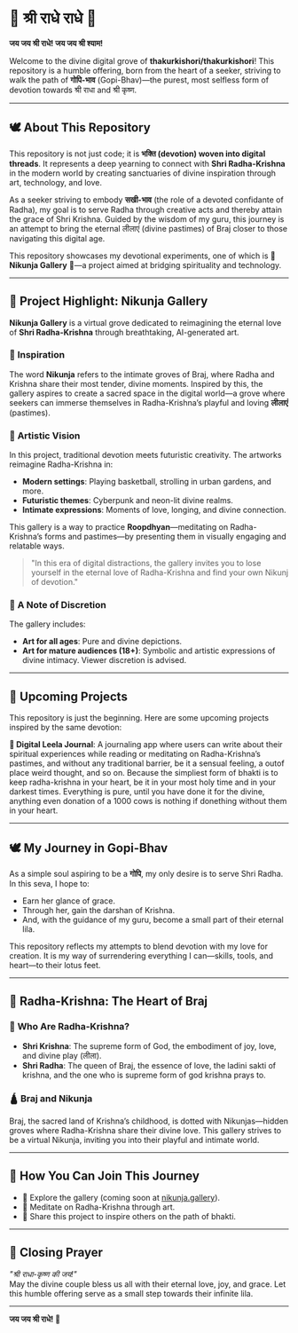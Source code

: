 # 🌸 श्री राधे राधे 🌸  
**जय जय श्री राधे! जय जय श्री श्याम!**

Welcome to the divine digital grove of **thakurkishori/thakurkishori**! This repository is a humble offering, born from the heart of a seeker, striving to walk the path of **गोपि-भाव** (Gopi-Bhav)—the purest, most selfless form of devotion towards श्री राधा and श्री कृष्ण.

---

## 🕊️ About This Repository  

This repository is not just code; it is **भक्ति (devotion) woven into digital threads**. It represents a deep yearning to connect with **Shri Radha-Krishna** in the modern world by creating sanctuaries of divine inspiration through art, technology, and love.

As a seeker striving to embody **सखी-भाव** (the role of a devoted confidante of Radha), my goal is to serve Radha through creative acts and thereby attain the grace of Shri Krishna. Guided by the wisdom of my guru, this journey is an attempt to bring the eternal लीलाएं (divine pastimes) of Braj closer to those navigating this digital age.

This repository showcases my devotional experiments, one of which is 🌿 **Nikunja Gallery** 🌿—a project aimed at bridging spirituality and technology.

---

## 🌿 Project Highlight: **Nikunja Gallery**

**Nikunja Gallery** is a virtual grove dedicated to reimagining the eternal love of **Shri Radha-Krishna** through breathtaking, AI-generated art.  

### 🌸 **Inspiration**
The word **Nikunja** refers to the intimate groves of Braj, where Radha and Krishna share their most tender, divine moments. Inspired by this, the gallery aspires to create a sacred space in the digital world—a grove where seekers can immerse themselves in Radha-Krishna’s playful and loving **लीलाएं** (pastimes).

### 🎨 **Artistic Vision**
In this project, traditional devotion meets futuristic creativity. The artworks reimagine Radha-Krishna in:
- **Modern settings**: Playing basketball, strolling in urban gardens, and more.
- **Futuristic themes**: Cyberpunk and neon-lit divine realms.
- **Intimate expressions**: Moments of love, longing, and divine connection.

This gallery is a way to practice **Roopdhyan**—meditating on Radha-Krishna’s forms and pastimes—by presenting them in visually engaging and relatable ways.

> "In this era of digital distractions, the gallery invites you to lose yourself in the eternal love of Radha-Krishna and find your own Nikunj of devotion."

### 🌟 **A Note of Discretion**
The gallery includes:
- **Art for all ages**: Pure and divine depictions.
- **Art for mature audiences (18+)**: Symbolic and artistic expressions of divine intimacy. Viewer discretion is advised.

---

## 🌟 Upcoming Projects  

This repository is just the beginning. Here are some upcoming projects inspired by the same devotion:  

 **📖 Digital Leela Journal**: A journaling app where users can write about their spiritual experiences while reading or meditating on Radha-Krishna’s pastimes, and without any traditional barrier, be it a sensual feeling, a outof place weird thought, and so on. Because the simpliest form of bhakti is to keep radha-krishna in your heart, be it in your most holy time and in your darkest times. Everything is pure, until you have done it for the divine, anything even donation of a 1000 cows is nothing if donething without them in your heart.   


---

## 🕊️ My Journey in Gopi-Bhav  

As a simple soul aspiring to be a **गोपि**, my only desire is to serve Shri Radha. In this seva, I hope to:
- Earn her glance of grace.
- Through her, gain the darshan of Krishna.
- And, with the guidance of my guru, become a small part of their eternal lila.

This repository reflects my attempts to blend devotion with my love for creation. It is my way of surrendering everything I can—skills, tools, and heart—to their lotus feet.

---

## 🙏 Radha-Krishna: The Heart of Braj  

### 🌺 **Who Are Radha-Krishna?**
- **Shri Krishna**: The supreme form of God, the embodiment of joy, love, and divine play (लीला).
- **Shri Radha**: The queen of Braj, the essence of love, the ladini sakti of krishna, and the one who is supreme form of god krishna prays to.

### 🛕 **Braj and Nikunja**
Braj, the sacred land of Krishna’s childhood, is dotted with Nikunjas—hidden groves where Radha-Krishna share their divine love. This gallery strives to be a virtual Nikunja, inviting you into their playful and intimate world.

---

## 🌟 **How You Can Join This Journey**
- 🌿 Explore the gallery (coming soon at [nikunja.gallery](https://nikunja.gallery)).  
- 🌸 Meditate on Radha-Krishna through art.  
- 🙏 Share this project to inspire others on the path of bhakti.

---

## 🌼 Closing Prayer  
*"श्री राधा-कृष्ण की जय!"*  
May the divine couple bless us all with their eternal love, joy, and grace. Let this humble offering serve as a small step towards their infinite lila.

---

**जय जय श्री राधे! 🙏**
